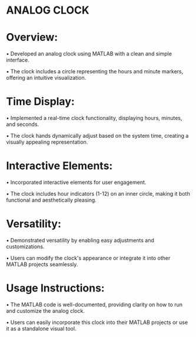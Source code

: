 # ANALOG CLOCK

# Overview:

• Developed an analog clock using MATLAB with a clean and simple interface.

• The clock includes a circle representing the hours and minute markers, offering an intuitive visualization.

# Time Display:

• Implemented a real-time clock functionality, displaying hours, minutes, and seconds.

• The clock hands dynamically adjust based on the system time, creating a visually appealing representation.

# Interactive Elements:

• Incorporated interactive elements for user engagement.

• The clock includes hour indicators (1-12) on an inner circle, making it both functional and aesthetically pleasing.

# Versatility:

• Demonstrated versatility by enabling easy adjustments and customizations.

• Users can modify the clock's appearance or integrate it into other MATLAB projects seamlessly.

# Usage Instructions:

• The MATLAB code is well-documented, providing clarity on how to run and customize the analog clock.

• Users can easily incorporate this clock into their MATLAB projects or use it as a standalone visual tool.

